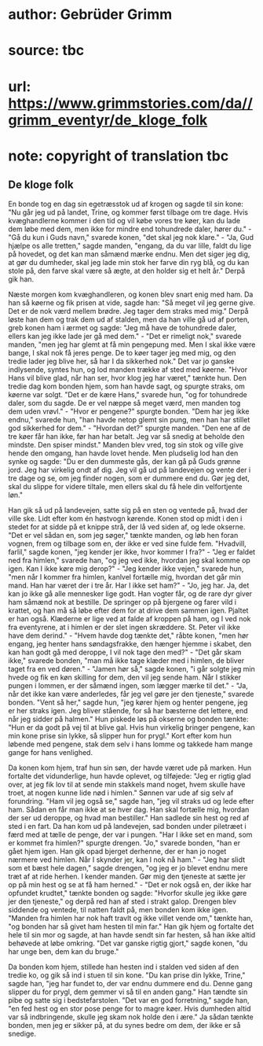 # author: Gebrüder Grimm
# source: tbc
# url: https://www.grimmstories.com/da//grimm_eventyr/de_kloge_folk
# note: copyright of translation tbc

## De kloge folk 

En bonde tog en dag sin egetræsstok ud af krogen og sagde til sin kone:
"Nu går jeg ud på landet, Trine, og kommer først tilbage om tre dage.
Hvis kvæghandlerne kommer i den tid og vil købe vores tre køer, kan du
lade dem løbe med dem, men ikke for mindre end tohundrede daler, hører
du." - "Gå du kun i Guds navn," svarede konen, "det skal jeg nok
klare." - "Ja, Gud hjælpe os alle tretten," sagde manden, "engang,
da du var lille, faldt du lige på hovedet, og det kan man såmænd mærke
endnu. Men det siger jeg dig, at gør du dumheder, skal jeg lade min stok
her farve din ryg blå, og du kan stole på, den farve skal være så ægte,
at den holder sig et helt år." Derpå gik han.

Næste morgen kom kvæghandleren, og konen blev snart enig med ham. Da han
så køerne og fik prisen at vide, sagde han: "Så meget vil jeg gerne
give. Det er de nok værd mellem brødre. Jeg tager dem straks med mig."
Derpå løste han dem og trak dem ud af stalden, men da han ville gå ud af
porten, greb konen ham i ærmet og sagde: "Jeg må have de tohundrede
daler, ellers kan jeg ikke lade jer gå med dem." - "Det er rimeligt
nok," svarede manden, "men jeg har glemt at få min pengepung med. Men
I skal ikke være bange, I skal nok få jeres penge. De to køer tager jeg
med mig, og den tredie lader jeg blive her, så har I da sikkerhed nok."
Det var jo ganske indlysende, syntes hun, og lod manden trække af sted
med køerne. "Hvor Hans vil blive glad, når han ser, hvor klog jeg har
været," tænkte hun. Den tredie dag kom bonden hjem, som han havde sagt,
og spurgte straks, om køerne var solgt. "Det er de kære Hans," svarede
hun, "og for tohundrede daler, som du sagde. De er vel næppe så meget
værd, men manden tog dem uden vrøvl." - "Hvor er pengene?" spurgte
bonden. "Dem har jeg ikke endnu," svarede hun, "han havde netop glemt
sin pung, men han har stillet god sikkerhed for dem." - "Hvordan
det?" spurgte manden. "Den ene af de tre køer får han ikke, før han
har betalt. Jeg var så snedig at beholde den mindste. Den spiser
mindst." Manden blev vred, tog sin stok og ville give hende den omgang,
han havde lovet hende. Men pludselig lod han den synke og sagde: "Du er
den dummeste gås, der kan gå på Guds grønne jord. Jeg har virkelig ondt
af dig. Jeg vil gå ud på landevejen og vente der i tre dage og se, om
jeg finder nogen, som er dummere end du. Gør jeg det, skal du slippe for
videre tiltale, men ellers skal du få hele din velfortjente løn."

Han gik så ud på landevejen, satte sig på en sten og ventede på, hvad
der ville ske. Lidt efter kom én høstvogn kørende. Konen stod op midt i
den i stedet for at sidde på et knippe strå, der lå ved siden af, og
lede okserne. "Det er vel sådan en, som jeg søger," tænkte manden, og
løb hen foran vognen, frem og tilbage som en, der ikke er ved sine fulde
fem. "Hvadvill, farlil," sagde konen, "jeg kender jer ikke, hvor
kommer I fra?" - "Jeg er faldet ned fra himlen," svarede han, "og
jeg ved ikke, hvordan jeg skal komme op igen. Kan I ikke køre mig
derop?" - "Jeg kender ikke vejen," svarede hun, "men når I kommer
fra himlen, kanlvel fortælle mig, hvordan det går min mand. Han har
været der i tre år. Har I ikke set ham?" - "Jo, jeg har. Ja, det kan
jo ikke gå alle mennesker lige godt. Han vogter får, og de rare dyr
giver ham såmænd nok at bestille. De springer op på bjergene og farer
vild i krattet, og han må så løbe efter dem for at drive dem sammen
igen. Pjaltet er han også. Klæderne er lige ved at falde af kroppen på
ham, og I ved nok fra eventyrene, at i himlen er der slet ingen
skræddere. St. Peter vil ikke have dem derind." - "Hvem havde dog
tænkte det," råbte konen, "men hør engang, jeg henter hans
søndagsfrakke, den hænger hjemme i skabet, den kan han godt gå med
deroppe, I vil nok tage den med?" - "Det går skam ikke," svarede
bonden, "man må ikke tage klæder med i himlen, de bliver taget fra en
ved døren." - "Jamen hør så," sagde konen, "i går solgte jeg min
hvede og fik en køn skilling for dem, den vil jeg sende ham. Når I
stikker pungen i lommen, er der såmænd ingen, som lægger mærke til
det." - "Ja, når det ikke kan være anderledes, får jeg vel gøre jer
den tjeneste," svarede bonden. "Vent så her," sagde hun, "jeg kører
hjem og henter pengene, jeg er her straks igen. Jeg bliver stående, for
så har bæsterne det lettere, end når jeg sidder på halmen." Hun piskede
løs på okserne og bonden tænkte: "Hun er da godt på vej til at blive
gal. Hvis hun virkelig bringer pengene, kan min kone prise sin lykke, så
slipper hun for prygl." Kort efter kom hun løbende med pengene, stak
dem selv i hans lomme og takkede ham mange gange for hans venlighed.

Da konen kom hjem, traf hun sin søn, der havde været ude på marken. Hun
fortalte det vidunderlige, hun havde oplevet, og tilføjede: "Jeg er
rigtig glad over, at jeg fik lov til at sende min stakkels mand noget,
hvem skulle have troet, at nogen kunne lide nød i himlen." Sønnen var
ude af sig selv af forundring. "Ham vil jeg også se," sagde han, "jeg
vil straks ud og lede efter ham. Sådan en får man ikke at se hver dag.
Han skal fortælle mig, hvordan der ser ud deroppe, og hvad man
bestiller." Han sadlede sin hest og red af sted i en fart. Da han kom
ud på landevejen, sad bonden under piletræet i færd med at tælle de
penge, der var i pungen. "Har I ikke set en mand, som er kommet fra
himlen?" spurgte drengen. "Jo," svarede bonden, "han er gået hjem
igen. Han gik opad bjerget derhenne, der er han jo noget nærmere ved
himlen. Når I skynder jer, kan I nok nå ham." - "Jeg har slidt som et
bæst hele dagen," sagde drengen, "og jeg er jo blevet endnu mere træt
af at ride herhen. I kender manden. Gør mig den tjeneste at sætte jer op
på min hest og se at få ham herned." - "Det er nok også en, der ikke
har opfundet krudtet," tænkte bonden og sagde: "Hvorfor skulle jeg
ikke gøre jer den tjeneste," og derpå red han af sted i strakt galop.
Drengen blev siddende og ventede, til natten faldt på, men bonden kom
ikke igen. "Manden fra himlen har nok haft travlt og ikke villet vende
om," tænkte han, "og bonden har så givet ham hesten til min far." Han
gik hjem og fortalte det hele til sin mor og sagde, at han havde sendt
sin far hesten, så han ikke altid behøvede at løbe omkring. "Det var
ganske rigtig gjort," sagde konen, "du har unge ben, dem kan du
bruge."

Da bonden kom hjem, stillede han hesten ind i stalden ved siden af den
tredie ko, og gik så ind i stuen til sin kone. "Du kan prise din lykke,
Trine," sagde han, "jeg har fundet to, der var endnu dummere end du.
Denne gang slipper du for prygl, dem gemmer vi så til en anden gang."
Han tændte sin pibe og satte sig i bedstefarstolen. "Det var en god
forretning," sagde han, "en fed hest og en stor pose penge for to
magre køer. Hvis dumheden altid var så indbringende, skulle jeg skam nok
holde den i ære." Ja sådan tænkte bonden, men jeg er sikker på, at du
synes bedre om dem, der ikke er så snedige.
